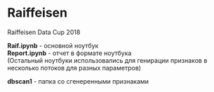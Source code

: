 # Raiffeisen
Raiffeisen Data Cup 2018

**Raif.ipynb** - основной ноутбук    
**Report.ipynb** - отчет в формате ноутбука   
(Остальный ноутбуки использовались для генирации признаков в несколько потоков для разных параметров)   

**dbscan1** - папка со сгенеренными признаками  
